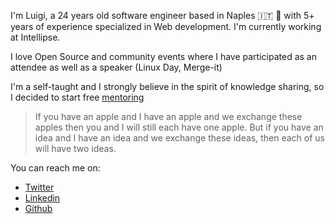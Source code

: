 I'm Luigi, a 24 years old software engineer based in Naples 🇮🇹 🌊 with 5+ years of experience specialized in Web development. I'm currently working at Intellipse.

I love Open Source and community events where I have participated as an attendee as well as a speaker (Linux Day, Merge-it)

I'm a self-taught and I strongly believe in the spirit of knowledge sharing, so I decided to start free [mentoring](https://calendly.com/gigitux/45min?month=2021-03)

> If you have an apple and I have an apple and we exchange these apples then you and I will still each have one apple. But if you have an idea and I have an idea and we exchange these ideas, then each of us will have two ideas.


You can reach me on:
* [Twitter](https://twitter.com/gigitux)
* [Linkedin](https://linkedin.com/gigitux)
* [Github](https://github.com/gigitux)

